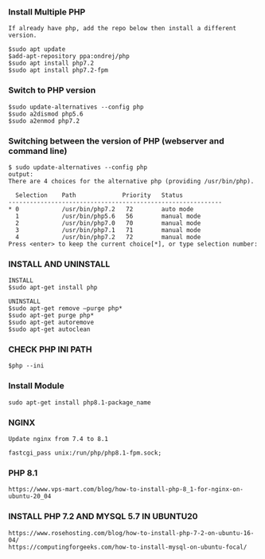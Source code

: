### Install Multiple PHP
```vim
If already have php, add the repo below then install a different version.
```
```vim
$sudo apt update
$add-apt-repository ppa:ondrej/php
$sudo apt install php7.2
$sudo apt install php7.2-fpm
```
### Switch to PHP version
```vim
$sudo update-alternatives --config php
$sudo a2dismod php5.6
$sudo a2enmod php7.2
```
### Switching between the version of PHP (webserver and command line)
```vim
$ sudo update-alternatives --config php
output:
There are 4 choices for the alternative php (providing /usr/bin/php).

  Selection    Path             Priority   Status
------------------------------------------------------------
* 0            /usr/bin/php7.2   72        auto mode
  1            /usr/bin/php5.6   56        manual mode
  2            /usr/bin/php7.0   70        manual mode
  3            /usr/bin/php7.1   71        manual mode
  4            /usr/bin/php7.2   72        manual mode
Press <enter> to keep the current choice[*], or type selection number:
```
### INSTALL AND UNINSTALL
```vim
INSTALL
$sudo apt-get install php

UNINSTALL
$sudo apt-get remove –purge php*
$sudo apt-get purge php*
$sudo apt-get autoremove
$sudo apt-get autoclean
```
### CHECK PHP INI PATH
```vim
$php --ini
```
### Install Module
```
sudo apt-get install php8.1-package_name
```
### NGINX
```
Update nginx from 7.4 to 8.1

fastcgi_pass unix:/run/php/php8.1-fpm.sock;
```
### PHP 8.1
```
https://www.vps-mart.com/blog/how-to-install-php-8_1-for-nginx-on-ubuntu-20_04
```
### INSTALL PHP 7.2 AND MYSQL 5.7 IN UBUNTU20
```
https://www.rosehosting.com/blog/how-to-install-php-7-2-on-ubuntu-16-04/
https://computingforgeeks.com/how-to-install-mysql-on-ubuntu-focal/
```
